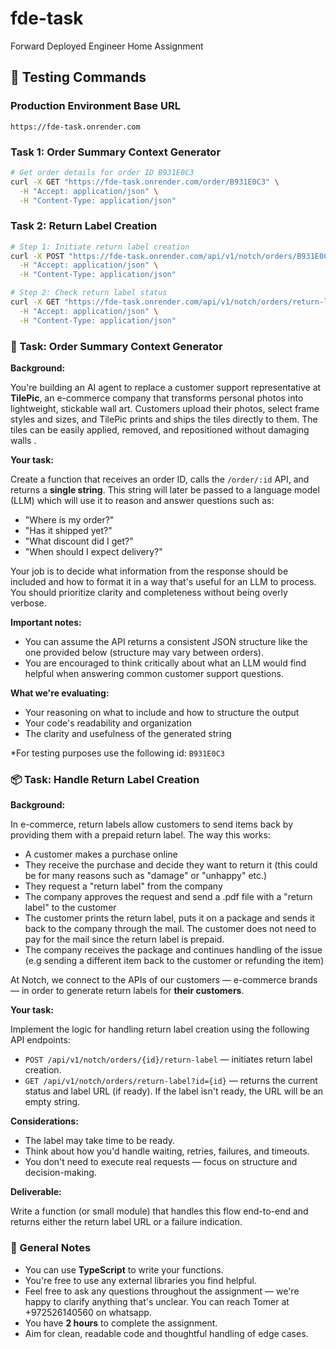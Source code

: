 # fde-task
Forward Deployed Engineer Home Assignment

## 🧪 Testing Commands

### Production Environment Base URL
```
https://fde-task.onrender.com
```

### Task 1: Order Summary Context Generator
```bash
# Get order details for order ID B931E0C3
curl -X GET "https://fde-task.onrender.com/order/B931E0C3" \
  -H "Accept: application/json" \
  -H "Content-Type: application/json"
```

### Task 2: Return Label Creation
```bash
# Step 1: Initiate return label creation
curl -X POST "https://fde-task.onrender.com/api/v1/notch/orders/B931E0C3/return-label" \
  -H "Accept: application/json" \
  -H "Content-Type: application/json"

# Step 2: Check return label status
curl -X GET "https://fde-task.onrender.com/api/v1/notch/orders/return-label?id={return_label_id}" \
  -H "Accept: application/json" \
  -H "Content-Type: application/json"
```

### 🧠 Task: Order Summary Context Generator

**Background:**

You're building an AI agent to replace a customer support representative at **TilePic**, an e-commerce company that transforms personal photos into lightweight, stickable wall art. Customers upload their photos, select frame styles and sizes, and TilePic prints and ships the tiles directly to them. The tiles can be easily applied, removed, and repositioned without damaging walls .

**Your task:**

Create a function that receives an order ID, calls the `/order/:id` API, and returns a **single string**. This string will later be passed to a language model (LLM) which will use it to reason and answer questions such as:

- "Where is my order?"
- "Has it shipped yet?"
- "What discount did I get?"
- "When should I expect delivery?"

Your job is to decide what information from the response should be included and how to format it in a way that's useful for an LLM to process. You should prioritize clarity and completeness without being overly verbose.

**Important notes:**

- You can assume the API returns a consistent JSON structure like the one provided below (structure may vary between orders).
- You are encouraged to think critically about what an LLM would find helpful when answering common customer support questions.

**What we're evaluating:**

- Your reasoning on what to include and how to structure the output
- Your code's readability and organization
- The clarity and usefulness of the generated string

*For testing purposes use the following id: `B931E0C3`

### 📦 Task: Handle Return Label Creation

**Background:**

In e-commerce, return labels allow customers to send items back by providing them with a prepaid return label.
The way this works: 
- A customer makes a purchase online
- They receive the purchase and decide they want to return it (this could be for many reasons such as "damage" or "unhappy" etc.)
- They request a "return label" from the company
- The company approves the request and send a .pdf file with a "return label" to the customer
- The customer prints the return label, puts it on a package and sends it back to the company through the mail. The customer does not need to pay for the mail since the return label is prepaid.
- The company receives the package and continues handling of the issue (e.g sending a different item back to the customer or refunding the item)

At Notch, we connect to the APIs of our customers — e-commerce brands — in order to generate return labels for **their customers**.

**Your task:**

Implement the logic for handling return label creation using the following API endpoints:

- `POST /api/v1/notch/orders/{id}/return-label` — initiates return label creation.
- `GET /api/v1/notch/orders/return-label?id={id}` — returns the current status and label URL (if ready). If the label isn't ready, the URL will be an empty string.

**Considerations:**

- The label may take time to be ready.
- Think about how you'd handle waiting, retries, failures, and timeouts.
- You don't need to execute real requests — focus on structure and decision-making.

**Deliverable:**

Write a function (or small module) that handles this flow end-to-end and returns either the return label URL or a failure indication.

### 📝 General Notes

- You can use **TypeScript** to write your functions.
- You're free to use any external libraries you find helpful.
- Feel free to ask any questions throughout the assignment — we're happy to clarify anything that's unclear. You can reach Tomer at +972526140560 on whatsapp.
- You have **2 hours** to complete the assignment.
- Aim for clean, readable code and thoughtful handling of edge cases.
